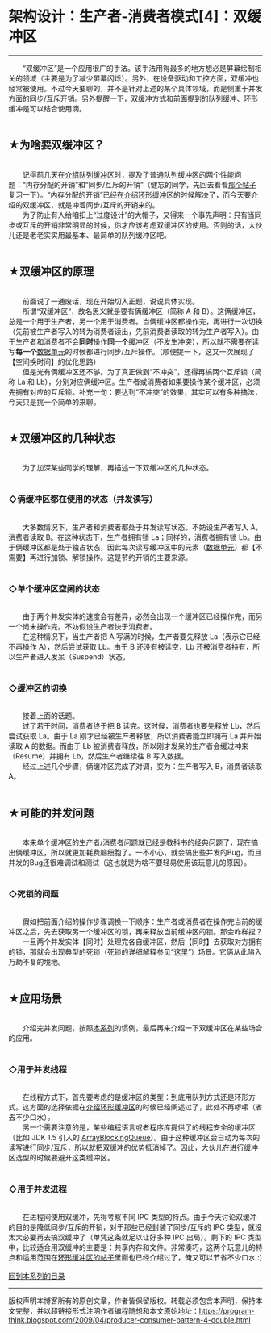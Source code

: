 # 架构设计：生产者-消费者模式[4]：双缓冲区 

-----

<div class="post-body entry-content">
　　“双缓冲区”是一个应用很广的手法。该手法用得最多的地方想必是屏幕绘制相关的领域（主要是为了减少屏幕闪烁）。另外，在设备驱动和工控方面，双缓冲也经常被使用。不过今天要聊的，并不是针对上述的某个具体领域，而是侧重于并发方面的同步/互斥开销。另外提醒一下，双缓冲方式和前面提到的队列缓冲、环形缓冲是可以结合使用滴。<a name="more"></a><br/>
<br/>
<h2>★为啥要双缓冲区？</h2><br/>
　　记得前几天在<a href="../../2009/03/producer-consumer-pattern-2-queue.md">介绍队列缓冲区</a>时，提及了普通队列缓冲区的两个性能问题：“内存分配的开销”和“同步/互斥的开销”（健忘的同学，先回去看看<a href="../../2009/03/producer-consumer-pattern-2-queue.md">那个帖子</a>复习一下）。“内存分配的开销”已经在<a href="../../2009/04/producer-consumer-pattern-3-circle.md">介绍环形缓冲区</a>的时候解决了，而今天要介绍的双缓冲区，就是冲着同步/互斥的开销来的。<br/>
　　为了防止有人给咱扣上“过度设计”的大帽子，又得来一个事先声明：只有当同步或互斥的开销非常明显的时候，你才应该考虑双缓冲区的使用。否则的话，大伙儿还是老老实实用最基本、最简单的队列缓冲区吧。<br/>
<br/>
<h2>★双缓冲区的原理</h2><br/>
　　前面说了一通废话，现在开始切入正题，说说具体实现。<br/>
　　所谓“双缓冲区”，故名思义就是要有俩缓冲区（简称 A 和 B）。这俩缓冲区，总是一个用于生产者，另一个用于消费者。当俩缓冲区都操作完，再进行一次切换（先前被生产者写入的转为消费者读出，先前消费者读取的转为生产者写入）。由于生产者和消费者不会<b>同时</b>操作<b>同一个</b>缓冲区（不发生冲突），所以就不需要在读写<b>每一个</b><a href="../../2009/03/producer-consumer-pattern-1-data.md">数据单元</a>的时候都进行同步/互斥操作。（顺便提一下，这又一次展现了【空间换时间】的优化思路）<br/>
　　但是光有俩缓冲区还不够。为了真正做到“不冲突”，还得再搞两个互斥锁（简称 La 和 Lb），分别对应俩缓冲区。生产者或消费者如果要操作某个缓冲区，必须先拥有对应的互斥锁。补充一句：要达到“不冲突”的效果，其实可以有多种搞法，今天只是挑一个简单的来聊。<br/>
<br/>
<h2>★双缓冲区的几种状态</h2><br/>
　　为了加深某些同学的理解，再描述一下双缓冲区的几种状态。<br/>
<br/>
<h3>◇俩缓冲区都在使用的状态（并发读写）</h3><br/>
　　大多数情况下，生产者和消费者都处于并发读写状态。不妨设生产者写入 A，消费者读取 B。在这种状态下，生产者拥有锁 La；同样的，消费者拥有锁 Lb。由于俩缓冲区都是处于独占状态，因此每次读写缓冲区中的元素（<a href="../../2009/03/producer-consumer-pattern-1-data.md">数据单元</a>）都【不需要】再进行加锁、解锁操作。这是节约开销的主要来源。<br/>
<br/>
<h3>◇单个缓冲区空闲的状态</h3><br/>
　　由于两个并发实体的速度会有差异，必然会出现一个缓冲区已经操作完，而另一个尚未操作完。不妨假设生产者快于消费者。<br/>
　　在这种情况下，当生产者把 A 写满的时候，生产者要先释放 La（表示它已经不再操作 A），然后尝试获取 Lb。由于 B 还没有被读空，Lb 还被消费者持有，所以生产者进入发呆（Suspend）状态。<br/>
<br/>
<h3>◇缓冲区的切换</h3><br/>
　　接着上面的话题。<br/>
　　过了若干时间，消费者终于把 B 读完。这时候，消费者也要先释放 Lb，然后尝试获取 La。由于 La 刚才已经被生产者释放，所以消费者能立即拥有 La 并开始读取 A 的数据。而由于 Lb 被消费者释放，所以刚才发呆的生产者会缓过神来（Resume）并拥有 Lb，然后生产者继续往 B 写入数据。<br/>
　　经过上述几个步骤，俩缓冲区完成了对调，变为：生产者写入 B，消费者读取 A。<br/>
<br/>
<h2>★可能的并发问题</h2><br/>
　　本来单个缓冲区的生产者/消费者问题就已经是教科书的经典问题了，现在搞出俩缓冲区，所以就更加耗费脑细胞了。一不小心，就会搞出些并发的Bug，而且并发的Bug还很难调试和测试（这也就是为啥不要轻易使用该玩意儿的原因）。<br/>
<br/>
<h3>◇死锁的问题</h3><br/>
　　假如把前面介绍的操作步骤调换一下顺序：生产者或消费者在操作完当前的缓冲区之后，先去获取另一个缓冲区的锁，再来释放当前缓冲区的锁。那会咋样捏？<br/>
　　一旦两个并发实体【同时】处理完各自缓冲区，然后【同时】去获取对方拥有的锁，那就会出现典型的死锁（死锁的详细解释参见“<a href="https://en.wikipedia.org/wiki/Deadlock" rel="nofollow" target="_blank">这里</a>”）场景。它俩从此陷入万劫不复的境地。<br/>
<br/>
<h2>★应用场景</h2><br/>
　　介绍完并发问题，按照<a href="../../2009/03/producer-consumer-pattern-0-overview.md">本系列</a>的惯例，最后再来介绍一下双缓冲区在某些场合的应用。<br/>
<br/>
<h3>◇用于并发线程</h3><br/>
　　在线程方式下，首先要考虑的是缓冲区的类型：到底用队列方式还是环形方式。这方面的选择依据在<a href="../../2009/04/producer-consumer-pattern-3-circle.md">介绍环形缓冲区</a>的时候已经阐述过了，此处不再啰嗦（省去不少口水）。<br/>
　　另一个需要注意的是，某些编程语言或者程序库提供了的线程安全的缓冲区（比如 JDK 1.5 引入的 <a href="http://java.sun.com/j2se/1.5.0/docs/api/java/util/concurrent/ArrayBlockingQueue.html" rel="nofollow" target="_blank">ArrayBlockingQueue</a>）。由于这种缓冲区会自动为每次的读写进行同步/互斥，所以就把双缓冲的优势抵消掉了。因此，大伙儿在进行缓冲区选型的时候要避开这类缓冲区。<br/>
<br/>
<h3>◇用于并发进程</h3><br/>
　　在进程间使用双缓冲，先得考察不同 IPC 类型的特点。由于今天讨论双缓冲的目的是降低同步/互斥的开销，对于那些已经封装了同步/互斥的 IPC 类型，就没太大必要再去搞双缓冲了（单凭这条就足以让好多种 IPC 出局）。剩下的 IPC 类型中，比较适合用双缓冲的主要是：共享内存和文件。非常凑巧，这两个玩意儿的特点和适用范围在<a href="../../2009/04/producer-consumer-pattern-3-circle.md">环形缓冲区的帖子</a>里面也已经介绍过了，俺又可以节省不少口水 :)<br/>
<br/>
<a href="../../2009/03/producer-consumer-pattern-0-overview.md#index">回到本系列的目录</a>
</div>


------------------------------------------------

版权声明本博客所有的原创文章，作者皆保留版权。转载必须包含本声明，保持本文完整，并以超链接形式注明作者编程随想和本文原始地址：https://program-think.blogspot.com/2009/04/producer-consumer-pattern-4-double.html

